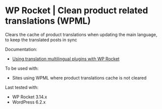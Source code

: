 # WP Rocket | Clean product related translations (WPML)

Clears the cache of product translations when updating the main language, to keep the translated posts in sync

Documentation:
* [Using translation multilingual plugins with WP Rocket](https://docs.wp-rocket.me/article/76-using-translation-multilingual-plugins)

To be used with:
* Sites using WPML where product translations cache is not cleared

Last tested with:
* WP Rocket 3.14.x
* WordPress 6.2.x
